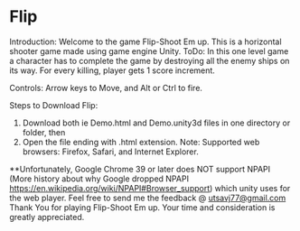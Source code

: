 # Flip


Introduction: Welcome to the game Flip-Shoot Em up. This is a horizontal shooter game made using game engine Unity.
ToDo: In this one level game a character has to complete the game by destroying all the enemy ships on its way. For every killing, player gets 1 score increment.

Controls: Arrow keys to Move, and Alt or Ctrl to fire.

Steps to Download Flip: 
1. Download both ie Demo.html and Demo.unity3d files in one directory or folder, then
2. Open the file ending with .html extension.
  Note: Supported web browsers: Firefox, Safari, and Internet Explorer.
 
 **Unfortunately, Google Chrome 39 or later does NOT support NPAPI (More history about why Google dropped NPAPI https://en.wikipedia.org/wiki/NPAPI#Browser_support) which unity uses for the web player. 
  Feel free to send me the feedback @ utsavj77@gmail.com 
  Thank You for playing Flip-Shoot Em up. Your time and consideration is greatly appreciated.
